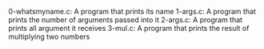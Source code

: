 0-whatsmyname.c: A program that prints its name
1-args.c: A program that prints the number of arguments passed into it
2-args.c: A program that prints all argument it receives
3-mul.c: A program that prints the result of multiplying two numbers
